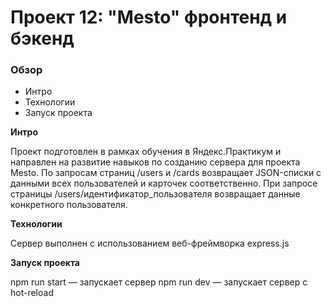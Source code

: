 # Проект 12: "Mesto" фронтенд и бэкенд

### Обзор

* Интро
* Технологии
* Запуск проекта

**Интро**

Проект подготовлен в рамках обучения в Яндекс.Практикум и направлен на развитие навыков по созданию сервера для проекта Mesto.
По запросам страниц /users и /cards возвращает JSON-списки с данными всех пользователей и карточек соответственно.
При запросе страницы /users/идентификатор_пользователя возвращает данные конкретного пользователя.

**Технологии**

Сервер выполнен с использованием веб-фреймворка express.js

**Запуск проекта**

npm run start — запускает сервер
npm run dev — запускает сервер с hot-reload
